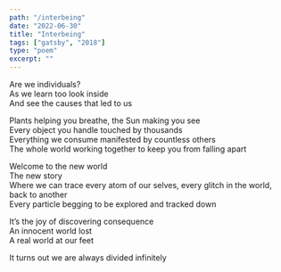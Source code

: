 ```yaml
---
path: "/interbeing"
date: "2022-06-30"
title: "Interbeing"
tags: ["gatsby", "2018"]
type: "poem"
excerpt: ""
---
```


Are we individuals?  
As we learn too look inside  
And see the causes that led to us

Plants helping you breathe, the Sun making you see  
Every object you handle touched by thousands  
Everything we consume manifested by countless others  
The whole world working together to keep you from falling apart

Welcome to the new world  
The new story  
Where we can trace every atom of our selves, every glitch in the world,  
back to another  
Every particle begging to be explored and tracked down

It’s the joy of discovering consequence  
An innocent world lost  
A real world at our feet

It turns out we are always divided infinitely
